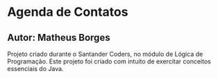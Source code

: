 # Agenda de Contatos
## Autor:  Matheus Borges
Projeto criado durante o Santander Coders, no módulo de Lógica de Programação.
Este projeto foi criado com intuito de exercitar conceitos essenciais do Java.
